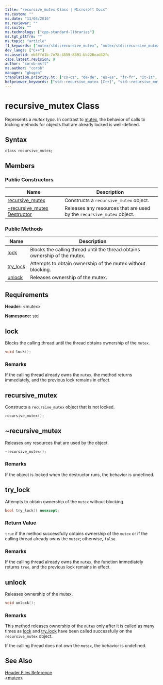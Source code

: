 ```yaml
---
title: "recursive_mutex Class | Microsoft Docs"
ms.custom: ""
ms.date: "11/04/2016"
ms.reviewer: ""
ms.suite: ""
ms.technology: ["cpp-standard-libraries"]
ms.tgt_pltfrm: ""
ms.topic: "article"
f1_keywords: ["mutex/std::recursive_mutex", "mutex/std::recursive_mutex::recursive_mutex", "mutex/std::recursive_mutex::lock", "mutex/std::recursive_mutex::try_lock", "mutex/std::recursive_mutex::unlock"]
dev_langs: ["C++"]
ms.assetid: eb5ffd1b-7e78-4559-8391-bb220ead42fc
caps.latest.revision: 9
author: "corob-msft"
ms.author: "corob"
manager: "ghogen"
translation.priority.ht: ["cs-cz", "de-de", "es-es", "fr-fr", "it-it", "ja-jp", "ko-kr", "pl-pl", "pt-br", "ru-ru", "tr-tr", "zh-cn", "zh-tw"]
helpviewer_keywords: ["std::recursive_mutex [C++]", "std::recursive_mutex [C++], recursive_mutex", "std::recursive_mutex [C++], lock", "std::recursive_mutex [C++], try_lock", "std::recursive_mutex [C++], unlock"]
---
```

# recursive_mutex Class
Represents a *mutex type*. In contrast to [mutex](../standard-library/mutex-class-stl.md), the behavior of calls to locking methods for objects that are already locked is well-defined.  
  
## Syntax  
  
```
class recursive_mutex;
```  
  
## Members  
  
### Public Constructors  
  
|Name|Description|  
|----------|-----------------|  
|[recursive_mutex](#recursive_mutex)|Constructs a `recursive_mutex` object.|  
|[~recursive_mutex Destructor](#dtorrecursive_mutex_destructor)|Releases any resources that are used by the `recursive_mutex` object.|  
  
### Public Methods  
  
|Name|Description|  
|----------|-----------------|  
|[lock](#lock)|Blocks the calling thread until the thread obtains ownership of the mutex.|  
|[try_lock](#try_lock)|Attempts to obtain ownership of the mutex without blocking.|  
|[unlock](#unlock)|Releases ownership of the mutex.|  
  
## Requirements  
 **Header:** \<mutex>  
  
 **Namespace:** std  
  
##  <a name="lock"></a>  lock  
 Blocks the calling thread until the thread obtains ownership of the `mutex`.  
  
```cpp  
void lock();
```  
  
### Remarks  
 If the calling thread already owns the `mutex`, the method returns immediately, and the previous lock remains in effect.  
  
##  <a name="recursive_mutex"></a>  recursive_mutex  
 Constructs a `recursive_mutex` object that is not locked.  
  
```cpp  
recursive_mutex();
```  
  
##  <a name="dtorrecursive_mutex_destructor"></a>  ~recursive_mutex  
 Releases any resources that are used by the object.  
  
```cpp  
~recursive_mutex();
```  
  
### Remarks  
 If the object is locked when the destructor runs, the behavior is undefined.  
  
##  <a name="try_lock"></a>  try_lock  
 Attempts to obtain ownership of the `mutex` without blocking.  
  
```cpp  
bool try_lock() noexcept;
```  
  
### Return Value  
 `true` if the method successfully obtains ownership of the `mutex` or if the calling thread already owns the `mutex`; otherwise, `false`.  
  
### Remarks  
 If the calling thread already owns the `mutex`, the function immediately returns `true`, and the previous lock remains in effect.  
  
##  <a name="unlock"></a>  unlock  
 Releases ownership of the mutex.  
  
```cpp  
void unlock();
```  
  
### Remarks  
 This method releases ownership of the `mutex` only after it is called as many times as [lock](#lock) and [try_lock](#try_lock) have been called successfully on the `recursive_mutex` object.  
  
 If the calling thread does not own the `mutex`, the behavior is undefined.  
  
## See Also  
 [Header Files Reference](../standard-library/cpp-standard-library-header-files.md)   
 [\<mutex>](../standard-library/mutex.md)




